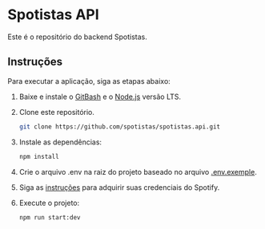 # Spotistas API

Este é o repositório do backend Spotistas.

## Instruções

Para executar a aplicação, siga as etapas abaixo:

1. Baixe e instale o [GitBash](https://git-scm.com/downloads) e o [Node.js](https://nodejs.org/en/) versão LTS.

2. Clone este repositório.

    ```sh
    git clone https://github.com/spotistas/spotistas.api.git
    ```

3. Instale as dependências:

    ```sh
    npm install
    ```

4. Crie o arquivo .env na raiz do projeto baseado no arquivo [.env.exemple](/docs/.env.exemple).

5. Siga as [instruções](/docs/spotify/README.md) para adquirir suas credenciais do Spotify.

6. Execute o projeto:

    ```sh
    npm run start:dev
    ```

